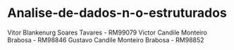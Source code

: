 # Analise-de-dados-n-o-estruturados

Vitor Blankenurg Soares Tavares - RM99079
Victor Candile Monteiro Brabosa - RM98846
Gustavo Candile Monteiro Brabosa - RM98852
